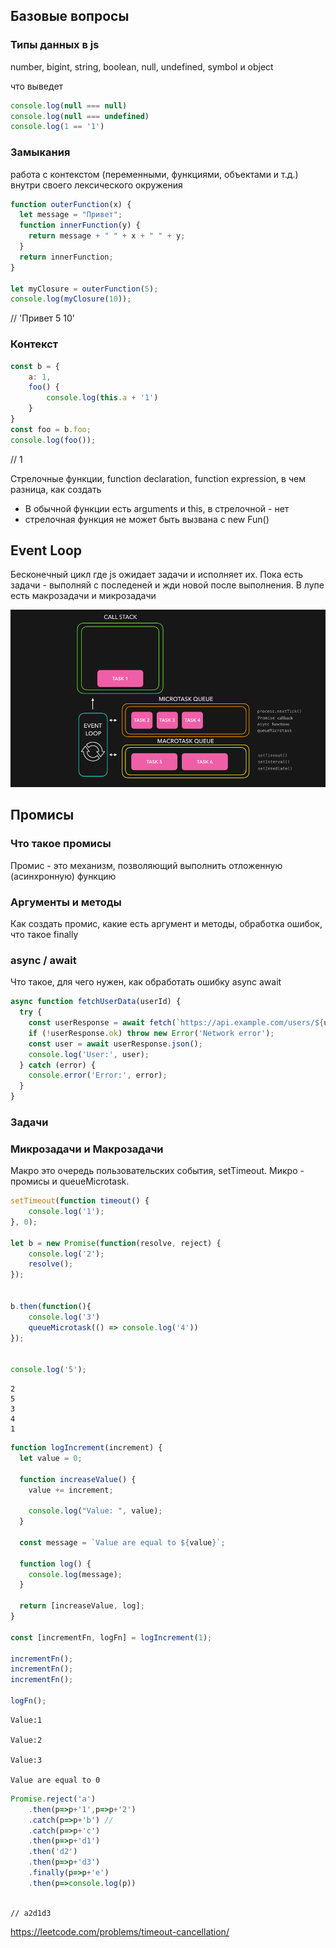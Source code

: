 ## Базовые вопросы
### Типы данных в js
number, bigint, string, boolean, null, undefined, symbol и object

что выведет 
```javascript
console.log(null === null)
console.log(null === undefined)
console.log(1 == '1')

```

### Замыкания
работа с контекстом (переменными, функциями, объектами и т.д.) внутри своего лексического окружения
```javascript
function outerFunction(x) {
  let message = "Привет";
  function innerFunction(y) {
    return message + " " + x + " " + y;
  }
  return innerFunction;
}

let myClosure = outerFunction(5);
console.log(myClosure(10));
```

// 'Привет 5 10'
### Контекст
```javascript
const b = {
	a: 1,
	foo() {
		console.log(this.a + '1')
	}
}
const foo = b.foo;
console.log(foo());
```

// 1

Стрелочные функции, function declaration, function expression, в чем разница, как создать
- В обычной функции есть arguments и this, в стрелочной - нет
- стрелочная функция не может быть вызвана с new Fun()


## Event Loop
Бесконечный цикл где js ожидает задачи и исполняет их. Пока есть задачи - выполняй с последеней и жди новой после выполнения. В лупе есть макрозадачи и микрозадачи

![Event Loop](./assets/eventloop.gif)

## Промисы
### Что такое промисы
Промис - это механизм, позволяющий выполнить отложенную (асинхронную) функцию

### Аргументы и методы
Как создать промис, какие есть аргумент и методы, обработка ошибок, что такое finally

### async / await
Что такое, для чего нужен, как обработать ошибку async await
```ts
async function fetchUserData(userId) {
  try {
    const userResponse = await fetch(`https://api.example.com/users/${userId}`);
    if (!userResponse.ok) throw new Error('Network error');
    const user = await userResponse.json();
    console.log('User:', user);
  } catch (error) {
    console.error('Error:', error);
  }
}

```

### Задачи
### Микрозадачи и Макрозадачи
Макро это очередь пользовательских события, setTimeout. Микро - промисы и queueMicrotask. 

```javascript
setTimeout(function timeout() {
    console.log('1');
}, 0);

let b = new Promise(function(resolve, reject) {
    console.log('2');
    resolve();
});


b.then(function(){
	console.log('3')
    queueMicrotask(() => console.log('4'))
});


console.log('5');
```

```
2
5
3
4
1
```

```javascript
function logIncrement(increment) {
  let value = 0;
  
  function increaseValue() {
    value += increment;
  
    console.log("Value: ", value);
  }

  const message = `Value are equal to ${value}`;
  
  function log() {
    console.log(message);
  }

  return [increaseValue, log];
}

const [incrementFn, logFn] = logIncrement(1);

incrementFn();
incrementFn();
incrementFn();

logFn();
```

```
Value:1

Value:2

Value:3

Value are equal to 0
```

```javascript
Promise.reject('a')
    .then(p=>p+'1',p=>p+'2')
    .catch(p=>p+'b') //
    .catch(p=>p+'с')
    .then(p=>p+'d1')
    .then('d2')
    .then(p=>p+'d3')
    .finally(p=>p+'e')
    .then(p=>console.log(p))
    
```

```
// a2d1d3
```


https://leetcode.com/problems/timeout-cancellation/